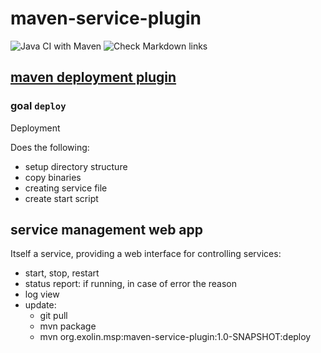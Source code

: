 # maven-service-plugin
<!-- markdown-link-check-disable -->
![Java CI with Maven](https://github.com/microservice-test-exolin/ubuntu-services/workflows/Java%20CI%20with%20Maven/badge.svg)
![Check Markdown links](https://github.com/microservice-test-exolin/ubuntu-services/workflows/Check%20Markdown%20links/badge.svg)
<!-- markdown-link-check-enable -->

## [maven deployment plugin](service)

### goal `deploy`
Deployment

Does the following:
  * setup directory structure 
  * copy binaries 
  * creating service file
  * create start script

## service management web app
Itself a service, providing a web interface for controlling services:
* start, stop, restart
* status report: if running, in case of error the reason
* log view
* update:
  * git pull
  * mvn package
  * mvn org.exolin.msp:maven-service-plugin:1.0-SNAPSHOT:deploy
